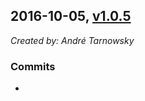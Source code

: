 ## 2016-10-05, [v1.0.5](https://github.com/lotterfriends/my-test-repo/releases/tag/1.0.5)

*Created by: André Tarnowsky*

### Commits
  -
